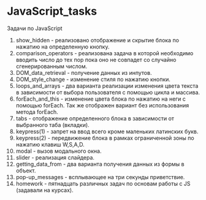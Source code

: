 # JavaScript_tasks
Задачи по JavaScript

1. show_hidden - реализовано отображение и скрытие блока по нажатию на определенную кнопку. 
2. comparison_operators - реализована задача в которой необходимо вводить число до тех пор пока оно не совпадет со случайно сгенерированным числом.
3. DOM_data_retrieval - получение данных из инпутов. 
4. DOM_style_change - изменение стиля по нажатию кнопки.
5. loops_and_arrays - два варианта реализации изменения цвета текста в зависимости от выбора пользователя с помощью цикла и массива.
6. forEach_and_this - изменение цвета блока по нажатию на неги с помощью forEach. Так же отображен вариант без использования метода forEach.
7. tabs - отображение определенного блока в зависимости от выбранного таба (вкладки).
8. keypress(1) - запрет на ввод всего кроме маленьких латинских букв.
9. keypress(2) - передвижение блока в рамках ограниченной зоны по нажатию клавиш W,S,A,D.
10. modal - вызов модального окна. 
11. slider - реализация слайдера. 
12. getting_data_from - два варианта получения данных из формы в объект. 
13. pop-up_messages - всплывающее на три секунды приветствие.
14. homework - пятнадцать различных задач по основам работы с JS (задавали на курсах). 
